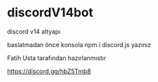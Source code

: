 # discordV14bot
discord v14 altyapı 

baslatmadan önce konsola npm i discord.js yazınız


Fatih Usta tarafından hazırlanmıstır 

https://discord.gg/hbZ5Tmb8
